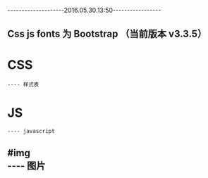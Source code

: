 

--------------------2016.05.30.13:50-----------------
## Css js fonts 为 Bootstrap （当前版本 v3.3.5）


# CSS
	---- 样式表

# JS 
	---- javascript

#img  
	---- 图片
-----------------------------------------------------------
